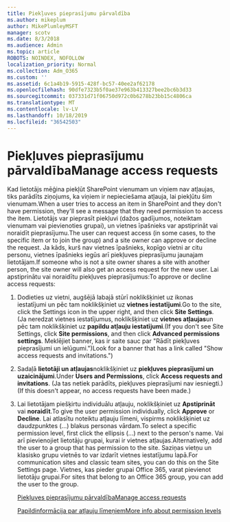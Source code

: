 ```yaml
---
title: Piekļuves pieprasījumu pārvaldība
ms.author: mikeplum
author: MikePlumleyMSFT
manager: scotv
ms.date: 8/3/2018
ms.audience: Admin
ms.topic: article
ROBOTS: NOINDEX, NOFOLLOW
localization_priority: Normal
ms.collection: Adm_O365
ms.custom: ''
ms.assetid: 6c1a4b19-5915-428f-bc57-40ee2af62178
ms.openlocfilehash: 90dfe7323b5f0ae37e963b413327bee2bc6b3d33
ms.sourcegitcommit: 037331d71f06750d972c0b6278b23bb15c4806ca
ms.translationtype: MT
ms.contentlocale: lv-LV
ms.lasthandoff: 10/18/2019
ms.locfileid: "36542503"
---
```

# <a name="manage-access-requests"></a><span data-ttu-id="5c36c-102">Piekļuves pieprasījumu pārvaldība</span><span class="sxs-lookup"><span data-stu-id="5c36c-102">Manage access requests</span></span>

<span data-ttu-id="5c36c-103">Kad lietotājs mēģina piekļūt SharePoint vienumam un viņiem nav atļaujas, tiks parādīts ziņojums, ka viņiem ir nepieciešama atļauja, lai piekļūtu šim vienumam.</span><span class="sxs-lookup"><span data-stu-id="5c36c-103">When a user tries to access an item in SharePoint and they don't have permission, they'll see a message that they need permission to access the item.</span></span> <span data-ttu-id="5c36c-104">Lietotājs var pieprasīt piekļuvi (dažos gadījumos, noteiktam vienumam vai pievienoties grupai), un vietnes īpašnieks var apstiprināt vai noraidīt pieprasījumu.</span><span class="sxs-lookup"><span data-stu-id="5c36c-104">The user can request access (in some cases, to the specific item or to join the group) and a site owner can approve or decline the request.</span></span> <span data-ttu-id="5c36c-105">Ja kāds, kurš nav vietnes īpašnieks, kopīgo vietni ar citu personu, vietnes īpašnieks iegūs arī piekļuves pieprasījumu jaunajam lietotājam.</span><span class="sxs-lookup"><span data-stu-id="5c36c-105">If someone who is not a site owner shares a site with another person, the site owner will also get an access request for the new user.</span></span> <span data-ttu-id="5c36c-106">Lai apstiprinātu vai noraidītu piekļuves pieprasījumus:</span><span class="sxs-lookup"><span data-stu-id="5c36c-106">To approve or decline access requests:</span></span>
  
1. <span data-ttu-id="5c36c-107">Dodieties uz vietni, augšējā labajā stūrī noklikšķiniet uz ikonas iestatījumi un pēc tam noklikšķiniet uz **vietnes iestatījumi**.</span><span class="sxs-lookup"><span data-stu-id="5c36c-107">Go to the site, click the Settings icon in the upper right, and then click **Site Settings**.</span></span> <span data-ttu-id="5c36c-108">(Ja neredzat vietnes iestatījumus, noklikšķiniet uz **vietnes atļaujas**un pēc tam noklikšķiniet uz **papildu atļauju iestatījumi**.</span><span class="sxs-lookup"><span data-stu-id="5c36c-108">(If you don't see Site Settings, click **Site permissions**, and then click **Advanced permissions settings**.</span></span> <span data-ttu-id="5c36c-109">Meklējiet banner, kas ir saite sauc par "Rādīt piekļuves pieprasījumi un ielūgumi.")</span><span class="sxs-lookup"><span data-stu-id="5c36c-109">Look for a banner that has a link called "Show access requests and invitations.")</span></span>
    
2. <span data-ttu-id="5c36c-110">Sadaļā **lietotāji un atļaujas**noklikšķiniet uz **piekļuves pieprasījumi un uzaicinājumi**.</span><span class="sxs-lookup"><span data-stu-id="5c36c-110">Under **Users and Permissions**, click **Access requests and invitations**.</span></span> <span data-ttu-id="5c36c-111">(Ja tas netiek parādīts, piekļuves pieprasījumi nav iesniegti.)</span><span class="sxs-lookup"><span data-stu-id="5c36c-111">(If this doesn't appear, no access requests have been made.)</span></span>
    
3. <span data-ttu-id="5c36c-112">Lai lietotājam piešķirtu individuālu atļauju, noklikšķiniet uz **Apstiprināt** vai **noraidīt**.</span><span class="sxs-lookup"><span data-stu-id="5c36c-112">To give the user permission individually, click **Approve** or **Decline**.</span></span> <span data-ttu-id="5c36c-113">Lai atlasītu noteiktu atļauju līmeni, vispirms noklikšķiniet uz daudzpunktes (...) blakus personas vārdam.</span><span class="sxs-lookup"><span data-stu-id="5c36c-113">To select a specific permission level, first click the ellipsis (...) next to the person's name.</span></span> <span data-ttu-id="5c36c-114">Vai arī pievienojiet lietotāju grupai, kurai ir vietnes atļaujas.</span><span class="sxs-lookup"><span data-stu-id="5c36c-114">Alternatively, add the user to a group that has permission to the site.</span></span> <span data-ttu-id="5c36c-115">Saziņas vietņu un klasisko grupu vietnēs to var izdarīt vietnes iestatījumu lapā.</span><span class="sxs-lookup"><span data-stu-id="5c36c-115">For communication sites and classic team sites, you can do this on the Site Settings page.</span></span> <span data-ttu-id="5c36c-116">Vietnes, kas pieder grupai Office 365, varat pievienot lietotāju grupai.</span><span class="sxs-lookup"><span data-stu-id="5c36c-116">For sites that belong to an Office 365 group, you can add the user to the group.</span></span>
    
    [<span data-ttu-id="5c36c-117">Piekļuves pieprasījumu pārvaldība</span><span class="sxs-lookup"><span data-stu-id="5c36c-117">Manage access requests </span></span>](https://go.microsoft.com/fwlink/?linkid=2008747)
    
    [<span data-ttu-id="5c36c-118">Papildinformācija par atļauju līmeņiem</span><span class="sxs-lookup"><span data-stu-id="5c36c-118">More info about permission levels</span></span>](https://go.microsoft.com/fwlink/?linkid=867071)
    

